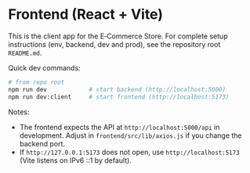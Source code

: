 # Frontend (React + Vite)

This is the client app for the E‑Commerce Store. For complete setup instructions (env, backend, dev and prod), see the repository root `README.md`.

Quick dev commands:

```bash
# from repo root
npm run dev            # start backend (http://localhost:5000)
npm run dev:client     # start frontend (http://localhost:5173)
```

Notes:
- The frontend expects the API at `http://localhost:5000/api` in development. Adjust in `frontend/src/lib/axios.js` if you change the backend port.
- If `http://127.0.0.1:5173` does not open, use `http://localhost:5173` (Vite listens on IPv6 ::1 by default).
